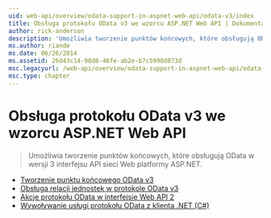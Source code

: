 ```yaml
---
uid: web-api/overview/odata-support-in-aspnet-web-api/odata-v3/index
title: Obsługa protokołu OData v3 we wzorcu ASP.NET Web API | Dokumentacja firmy Microsoft
author: rick-anderson
description: 'Umożliwia tworzenie punktów końcowych, które obsługują OData w wersji 3 interfejsu API sieci Web platformy ASP.NET.'
ms.author: riande
ms.date: 06/26/2014
ms.assetid: 26d43c14-98d8-46fe-ab2e-b7c5998d073d
msc.legacyurl: /web-api/overview/odata-support-in-aspnet-web-api/odata-v3
msc.type: chapter
---
```

<a name="supporting-odata-v3-in-aspnet-web-api"></a>Obsługa protokołu OData v3 we wzorcu ASP.NET Web API
====================
> Umożliwia tworzenie punktów końcowych, które obsługują OData w wersji 3 interfejsu API sieci Web platformy ASP.NET.


- [Tworzenie punktu końcowego OData v3](creating-an-odata-endpoint.md)
- [Obsługa relacji jednostek w protokole OData v3](working-with-entity-relations.md)
- [Akcje protokołu OData w interfejsie Web API 2](odata-actions.md)
- [Wywoływanie usługi protokołu OData z klienta .NET (C#)](calling-an-odata-service-from-a-net-client.md)

